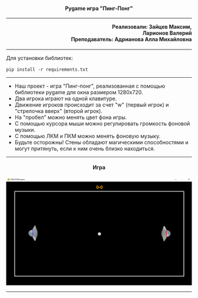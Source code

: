 <h4 align="center">Pygame игра "Пинг-Понг"</h4><hr>

<h4 align="right" style="margin-top: 1px;">
    Реализовали: Зайцев Максим,<br>
	Ларионов Валерий<br>
    Преподаватель: Адрианова Алла Михайловна
</h4><hr>

<p>Для установки библиотек:</p>

```
pip install -r requirements.txt
```

<hr>
<ul>
    <li>Наш проект - игра "Пинг-понг", реализованная с помощью библиотеки pygame для окна размером 1280x720.</li>
    <li>Два игрока играют на одной клавитуре.</li>
    <li>Движение игроков происходит за счет "w" (первый игрок) и "стрелочка вверх" (второй игрок).</li>
    <li>На "пробел" можно менять цвет фона игры.</li>
    <li>С помощью курсора мыши можно регулировать громкость фоновой музыки.</li>
    <li>С помощью ЛКМ и ПКМ можно менять фоновую музыку.</li>
    <li>Будьте осторожны! Стены обладают магическими способностями и могут притянуть, если к ним очень близко находиться.</li>
</ul>
<hr>

<h4 align="center">Игра</h4>
<img src="assets/images/image_readme.png">
<hr>
